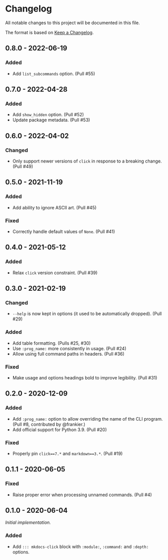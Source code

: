 # Changelog

All notable changes to this project will be documented in this file.

The format is based on [Keep a Changelog](https://keepachangelog.com/en/1.0.0/).

## 0.8.0 - 2022-06-19

### Added

- Add `list_subcommands` option. (Pull #55)

## 0.7.0 - 2022-04-28

### Added

- Add `show_hidden` option. (Pull #52)
- Update package metadata. (Pull #53)

## 0.6.0 - 2022-04-02

### Changed

- Only support newer versions of `click` in response to a breaking change. (Pull #49)

## 0.5.0 - 2021-11-19

### Added

- Add ability to ignore ASCII art. (Pull #45)

### Fixed

- Correctly handle default values of `None`. (Pull #41)

## 0.4.0 - 2021-05-12

### Added

- Relax `click` version constraint. (Pull #39)

## 0.3.0 - 2021-02-19

### Changed

- `--help` is now kept in options (it used to be automatically dropped). (Pull #29)

### Added

- Add table formatting. (Pulls #25, #30)
- Use `:prog_name:` more consistently in usage. (Pull #24)
- Allow using full command paths in headers. (Pull #36)

### Fixed

- Make usage and options headings bold to improve legibility. (Pull #31)

## 0.2.0 - 2020-12-09

### Added

- Add `:prog_name:` option to allow overriding the name of the CLI program. (Pull #8, contributed by @frankier.)
- Add official support for Python 3.9. (Pull #20)

### Fixed

- Properly pin `click==7.*` and `markdown==3.*`. (Pull #19)

## 0.1.1 - 2020-06-05

### Fixed

- Raise proper error when processing unnamed commands. (Pull #4)

## 0.1.0 - 2020-06-04

_Initial implementation._

### Added

- Add `::: mkdocs-click` block with `:module:`, `:command:` and `:depth:` options.
